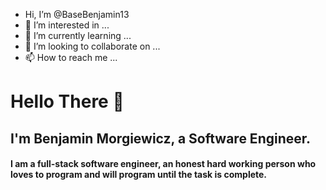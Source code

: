 -  Hi, I’m @BaseBenjamin13
- 👀 I’m interested in ...
- 🌱 I’m currently learning ...
- 💞️ I’m looking to collaborate on ...
- 📫 How to reach me ...

# Hello There 👋
## I'm Benjamin Morgiewicz, a Software Engineer.
#### I am a full-stack software engineer, an honest hard working person who loves to program and will program until the task is complete.



<!---
BaseBenjamin13/BaseBenjamin13 is a ✨ special ✨ repository because its `README.md` (this file) appears on your GitHub profile.
You can click the Preview link to take a look at your changes.
--->
